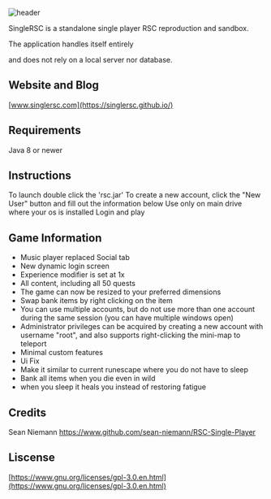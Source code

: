 
![header](https://github.com/kenyy28/SingleRSC/assets/104810014/5636b0be-f406-4e22-993a-2f61cf0c4e1b)



SingleRSC is a standalone single player RSC reproduction and sandbox. 

The application handles itself entirely

and does not rely on a local server nor database.
## Website and Blog
[www.singlersc.com](https://singlersc.github.io/)
## Requirements
Java 8 or newer
## Instructions
To launch double click the 'rsc.jar'
To create a new account, click the "New User" button and
fill out the information below
Use only on main drive where your os is installed
Login and play
## Game Information
- Music player replaced Social tab
- New dynamic login screen
- Experience modifier is set at 1x 
- All content, including all 50 quests
- The game can now be resized to your preferred dimensions
- Swap bank items by right clicking on the item
- You can use multiple accounts, but do not use more than one account during
  the same session (you can have multiple windows open)
- Administrator privileges can be acquired by creating a new account with username "root",
  and also supports right-clicking the mini-map to teleport
- Minimal custom features
- Ui Fix
- Make it similar to current runescape where you do not have to sleep
- Bank all items when you die even in wild
- when you sleep it heals you instead of restoring fatigue
## Credits
Sean Niemann
https://www.github.com/sean-niemann/RSC-Single-Player
## Liscense
[https://www.gnu.org/licenses/gpl-3.0.en.html](https://www.gnu.org/licenses/gpl-3.0.en.html)
